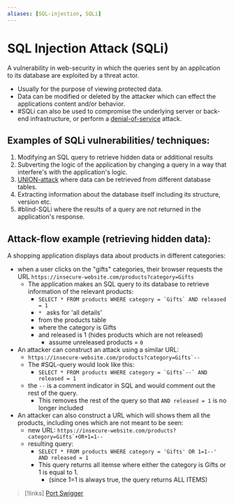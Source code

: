 ```yaml
---
aliases: [SQL-injection, SQLi]
---
```

# SQL Injection Attack (SQLi)
A vulnerability in web-security in which the queries sent by an application to its database are exploited by a threat actor.
- Usually for the purpose of viewing protected data.
- Data can be modified or deleted by the attacker which can effect the applications content and/or behavior.
- #SQLi can also be used to compromise the underlying server or back-end infrastructure, or perform a [denial-of-service](/cybersecurity/attacks/denial-of-service.md) attack.

## Examples of SQLi vulnerabilities/ techniques:
1. Modifying an SQL query to retrieve hidden data or additional results
2. Subverting the logic of the application by changing a query in a way that interfere's with the application's logic.
3. [UNION-attack](/cybersecurity/attacks/UNION-attack.md) where data can be retrieved from different database tables.
4. Extracting information about the database itself including its structure, version etc.
5. #blind-SQLi where the results of a query are not returned in the application's response.

## Attack-flow example (retrieving hidden data):
A shopping application displays data about products in different categories:
- when a user clicks on the "gifts" categories, their browser requests the URL ``https://insecure-website.com/products?category=Gifts``
	- The application makes an SQL query to its database to retrieve information of the relevant products:
		- ``SELECT * FROM products WHERE category = `Gifts` AND released = 1``
		- ``* `` asks for 'all details'
		- from the products table
		- where the category is Gifts
		- and released is 1 (hides products which are not released)
			- assume unreleased products = `0` 
- An attacker can construct an attack using a similar URL:
	- ``https://insecure-website.com/products?category=Gifts`--``
	- The #SQL-query would look like this: 
		- ``SELECT * FROM products WHERE category = `Gifts`--` AND released = 1``
	- the `--` is a comment indicator in SQL and would comment out the rest of the query.
		- This removes the rest of the query so that `AND released = 1` is no longer included
- An attacker can also construct a URL which will shows them all the products, including ones which are not meant to be seen:
	- new URL: ``https://insecure-website.com/products?category=Gifts`+OR+1=1--``
	- resulting query:
		- ``SELECT * FROM products WHERE category = 'Gifts' OR 1=1--' AND released = 1``
		- This query returns all itemse where either the category is Gifts or 1 is equal to 1.
			- (since 1=1 is always true, the query returns ALL ITEMS)

>[!links]
> [Port Swigger](https://portswigger.net/web-security/sql-injection)
